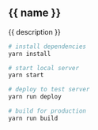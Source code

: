 ## {{ name }}

{{ description }}

``` bash
# install dependencies
yarn install

# start local server
yarn start

# deploy to test server
yarn run deploy

# build for production
yarn run build
```

